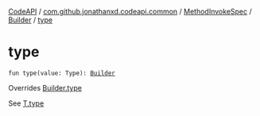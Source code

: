 [CodeAPI](../../../index.md) / [com.github.jonathanxd.codeapi.common](../../index.md) / [MethodInvokeSpec](../index.md) / [Builder](index.md) / [type](.)

# type

`fun type(value: Type): `[`Builder`](index.md)

Overrides [Builder.type](../../../com.github.jonathanxd.codeapi.base/-typed/-builder/type.md)

See [T.type](#)

